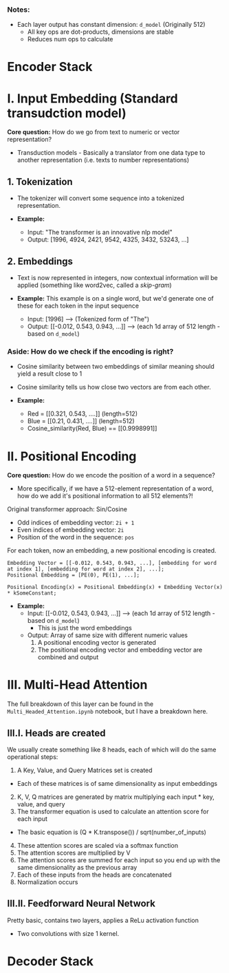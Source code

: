 ### Notes:
- Each layer output has constant dimension: `d_model` (Originally 512)
  - All key ops are dot-products, dimensions are stable
  - Reduces num ops to calculate

# Encoder Stack

# I. Input Embedding (Standard transudction model)

**Core question:** How do we go from text to numeric or vector representation?

- Transduction models - Basically a translator from one data type to another representation (i.e. texts to number representations)

## 1. Tokenization
- The tokenizer will convert some sequence into a tokenized representation.

- **Example:**
  - Input: "The transformer is an innovative nlp model"
  - Output: [1996, 4924, 2421, 9542, 4325, 3432, 53243, ...]

## 2. Embeddings
- Text is now represented in integers, now contextual information will be applied (something like word2vec, called a *skip-gram*)

- **Example:** This example is on a single word, but we'd generate one of these for each token in the input sequence
  - Input: [1996] --> (Tokenized form of "The")
  - Output: [[-0.012, 0.543, 0.943, ...]] --> (each 1d array of 512 length - based on `d_model`)

### Aside: How do we check if the encoding is right?
- Cosine similarity between two embeddings of similar meaning should yield a result close to 1
- Cosine similarity tells us how close two vectors are from each other.

- **Example:**
  - Red = [[0.321, 0.543, ....]] (length=512)
  - Blue = [[0.21, 0.431, ....]] (length=512)
  - Cosine_similarity(Red, Blue) == [[0.9998991]]

# II. Positional Encoding

**Core question:** How do we encode the position of a word in a sequence?
- More specifically, if we have a 512-element representation of a word, how do we add it's positional information to all 512 elements?!

Original transformer approach: Sin/Cosine

- Odd indices of embedding vector: `2i + 1`
- Even indices of embedding vector: `2i`
- Position of the word in the sequence: `pos`

For each token, now an embedding, a new positional encoding is created.

```
Embedding Vector = [[-0.012, 0.543, 0.943, ...], [embedding for word at index 1], [embedding for word at index 2], ...];
Positional Embedding = [PE(0), PE(1), ...];

Positional Encoding(x) = Positional Embedding(x) + Embedding Vector(x) * kSomeConstant;
```

- **Example:**
  - Input: [[-0.012, 0.543, 0.943, ...]] --> (each 1d array of 512 length - based on `d_model`)
    - This is just the word embeddings
  - Output: Array of same size with different numeric values
    1. A positional encoding vector is generated
    2. The positional encoding vector and embedding vector are combined and output

# III. Multi-Head Attention

The full breakdown of this layer can be found in the `Multi_Headed_Attention.ipynb` notebook, but I have a breakdown here.

## III.I. Heads are created

We usually create something like 8 heads, each of which will do the same operational steps:

1. A Key, Value, and Query Matrices set is created
  - Each of these matrices is of same dimensionality as input embeddings
2. K, V, Q matrices are generated by matrix multiplying each input * key, value, and query
3. The transformer equation is used to calculate an attention score for each input
  - The basic equation is (Q * K.transpose()) / sqrt(number_of_inputs)
4. These attention scores are scaled via a softmax function
5. The attention scores are multiplied by V
6. The attention scores are summed for each input so you end up with the same dimensionality as the previous array
7. Each of these inputs from the heads are concatenated
8. Normalization occurs

## III.II. Feedforward Neural Network

Pretty basic, contains two layers, applies a ReLu activation function
- Two convolutions with size 1 kernel.

# Decoder Stack

